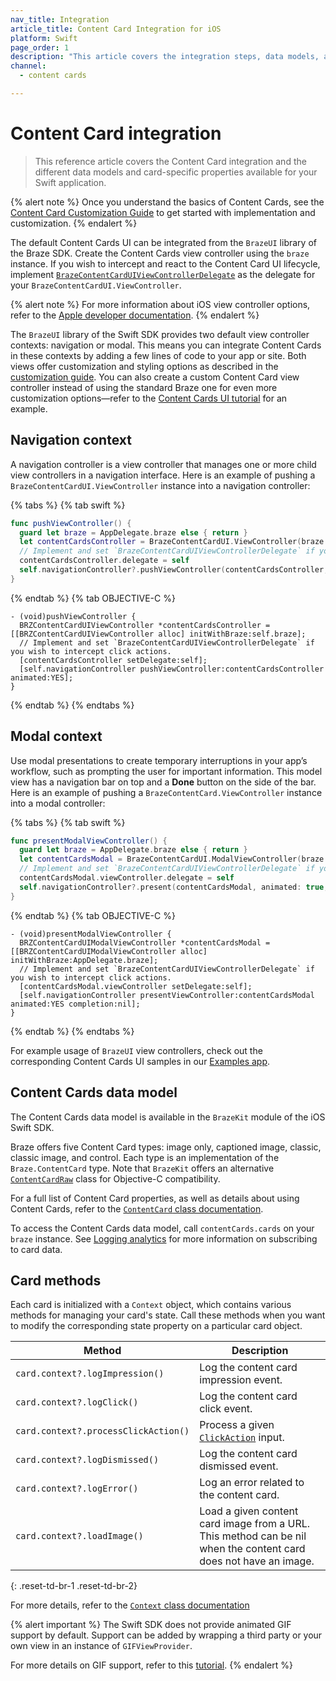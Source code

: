 ```yaml
---
nav_title: Integration
article_title: Content Card Integration for iOS
platform: Swift
page_order: 1
description: "This article covers the integration steps, data models, and card-specific properties available in the Swift SDK."
channel:
  - content cards

---
```


# Content Card integration

> This reference article covers the Content Card integration and the different data models and card-specific properties available for your Swift application.

{% alert note %}
Once you understand the basics of Content Cards, see the [Content Card Customization Guide]({{site.baseurl}}/developer_guide/customization_guides/content_cards) to get started with implementation and customization.
{% endalert %}

The default Content Cards UI can be integrated from the `BrazeUI` library of the Braze SDK. Create the Content Cards view controller using the `braze` instance. If you wish to intercept and react to the Content Card UI lifecycle, implement [`BrazeContentCardUIViewControllerDelegate`](https://braze-inc.github.io/braze-swift-sdk/documentation/brazeui/brazecontentcarduiviewcontrollerdelegate) as the delegate for your `BrazeContentCardUI.ViewController`.

{% alert note %}
For more information about iOS view controller options, refer to the [Apple developer documentation](https://developer.apple.com/documentation/uikit/view_controllers/showing_and_hiding_view_controllers).
{% endalert %}

The `BrazeUI` library of the Swift SDK provides two default view controller contexts: navigation or modal. This means you can integrate Content Cards in these contexts by adding a few lines of code to your app or site. Both views offer customization and styling options as described in the [customization guide]({{site.baseurl}}/developer_guide/customization_guides/content_cards/customizing_styles/?tab=ios). You can also create a custom Content Card view controller instead of using the standard Braze one for even more customization options&#8212;refer to the [Content Cards UI tutorial](https://braze-inc.github.io/braze-swift-sdk/tutorials/braze/c2-contentcardsui/) for an example. 

## Navigation context

A navigation controller is a view controller that manages one or more child view controllers in a navigation interface. Here is an example of pushing a `BrazeContentCardUI.ViewController` instance into a navigation controller:

{% tabs %}
{% tab swift %}

```swift
func pushViewController() {
  guard let braze = AppDelegate.braze else { return }
  let contentCardsController = BrazeContentCardUI.ViewController(braze: braze)
  // Implement and set `BrazeContentCardUIViewControllerDelegate` if you wish to intercept click actions.
  contentCardsController.delegate = self
  self.navigationController?.pushViewController(contentCardsController, animated: true)
}
```

{% endtab %}
{% tab OBJECTIVE-C %}

```objc
- (void)pushViewController {
  BRZContentCardUIViewController *contentCardsController = [[BRZContentCardUIViewController alloc] initWithBraze:self.braze];
  // Implement and set `BrazeContentCardUIViewControllerDelegate` if you wish to intercept click actions.
  [contentCardsController setDelegate:self];
  [self.navigationController pushViewController:contentCardsController animated:YES];
}
```

{% endtab %}
{% endtabs %}

## Modal context

Use modal presentations to create temporary interruptions in your app’s workflow, such as prompting the user for important information. This model view has a navigation bar on top and a **Done** button on the side of the bar. Here is an example of pushing a `BrazeContentCard.ViewController` instance into a modal controller:

{% tabs %}
{% tab swift %}

```swift
func presentModalViewController() {
  guard let braze = AppDelegate.braze else { return }
  let contentCardsModal = BrazeContentCardUI.ModalViewController(braze: braze)
  // Implement and set `BrazeContentCardUIViewControllerDelegate` if you wish to intercept click actions.
  contentCardsModal.viewController.delegate = self
  self.navigationController?.present(contentCardsModal, animated: true, completion: nil)
}
```

{% endtab %}
{% tab OBJECTIVE-C %}

```objc
- (void)presentModalViewController {
  BRZContentCardUIModalViewController *contentCardsModal = [[BRZContentCardUIModalViewController alloc] initWithBraze:AppDelegate.braze];
  // Implement and set `BrazeContentCardUIViewControllerDelegate` if you wish to intercept click actions.
  [contentCardsModal.viewController setDelegate:self];
  [self.navigationController presentViewController:contentCardsModal animated:YES completion:nil];
}
```

{% endtab %}
{% endtabs %}

For example usage of `BrazeUI` view controllers, check out the corresponding Content Cards UI samples in our [Examples app](https://github.com/braze-inc/braze-swift-sdk/tree/main/Examples).

## Content Cards data model

The Content Cards data model is available in the `BrazeKit` module of the iOS Swift SDK.

Braze offers five Content Card types: image only, captioned image, classic, classic image, and control. Each type is an implementation of the `Braze.ContentCard` type. Note that `BrazeKit` offers an alternative [`ContentCardRaw`](https://braze-inc.github.io/braze-swift-sdk/documentation/brazekit/braze/contentcardraw) class for Objective-C compatibility.

For a full list of Content Card properties, as well as details about using Content Cards, refer to the [`ContentCard` class documentation](https://braze-inc.github.io/braze-swift-sdk/documentation/brazekit/braze/contentcard).

To access the Content Cards data model, call `contentCards.cards` on your `braze` instance. See [Logging analytics]({{site.baseurl}}/developer_guide/customization_guides/content_cards/logging_analytics) for more information on subscribing to card data.

## Card methods

Each card is initialized with a `Context` object, which contains various methods for managing your card's state. Call these methods when you want to modify the corresponding state property on a particular card object.

| Method                               | Description                                                                                                                              |
|--------------------------------------|------------------------------------------------------------------------------------------------------------------------------------------|
| `card.context?.logImpression()`      | Log the content card impression event.                                                                                                   |
| `card.context?.logClick()`           | Log the content card click event.                                                                                                        |
| `card.context?.processClickAction()` | Process a given [`ClickAction`](https://braze-inc.github.io/braze-swift-sdk/documentation/brazekit/braze/contentcard/clickaction) input. |
| `card.context?.logDismissed()`       | Log the content card dismissed event.                                                                                                    |
| `card.context?.logError()`           | Log an error related to the content card.                                                                                                |
| `card.context?.loadImage()`          | Load a given content card image from a URL. This method can be nil when the content card does not have an image.                         |
{: .reset-td-br-1 .reset-td-br-2}

For more details, refer to the [`Context` class documentation](https://braze-inc.github.io/braze-swift-sdk/documentation/brazekit/braze/contentcardraw/context-swift.class)

{% alert important %}
The Swift SDK does not provide animated GIF support by default. Support can be added by wrapping a third party or your own view in an instance of `GIFViewProvider`.

For more details on GIF support, refer to this [tutorial](https://braze-inc.github.io/braze-swift-sdk/tutorials/braze/c3-gif-support).
{% endalert %}